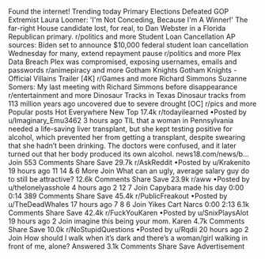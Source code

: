 Found the internet!
Trending today
Primary Elections
Defeated GOP Extremist Laura Loomer: 'I'm Not Conceding, Because I'm A Winner!' The far-right House candidate lost, for real, to Dan Webster in a Florida Republican primary.
r/politics and more
Student Loan Cancellation
AP sources: Biden set to announce $10,000 federal student loan cancellation Wednesday for many, extend repayment pause
r/politics and more
Plex Data Breach
Plex was compromised, exposing usernames, emails and passwords
r/animepiracy and more
Gotham Knights
Gotham Knights - Official Villains Trailer [4K]
r/Games and more
Richard Simmons
Suzanne Somers: My last meeting with Richard Simmons before disappearance
r/entertainment and more
Dinosaur Tracks in Texas
Dinosaur tracks from 113 million years ago uncovered due to severe drought [OC]
r/pics and more
Popular posts
Hot
Everywhere
New
Top
17.4k
r/todayilearned
•Posted by
u/Imaginary_Emu3462
3 hours ago
TIL that a woman in Pennsylvania needed a life-saving liver transplant, but she kept testing positive for alcohol, which prevented her from getting a transplant, despite swearing that she hadn’t been drinking. The doctors were confused, and it later turned out that her body produced its own alcohol.
news18.com/news/b...
Join
553 Comments
Share
Save
29.7k
r/AskReddit
•Posted by
u/Krakenito
19 hours ago
11
14
& 6 More
Join
What can an ugly, average salary guy do to still be attractive?
12.6k Comments
Share
Save
23.9k
r/aww
•Posted by
u/thelonelyasshole
4 hours ago
2
12
7
Join
Capybara made his day
0:00
0:14
389 Comments
Share
Save
45.4k
r/PublicFreakout
•Posted by
u/TheDeadWhales
17 hours ago
7
8
6
Join
Yikes
Cart Narcs
0:00
2:13
6.1k Comments
Share
Save
42.4k
r/FuckYouKaren
•Posted by
u/SnixPlaysAlot
19 hours ago
2
Join
imagine this being your mom.
Karen
4.7k Comments
Share
Save
10.0k
r/NoStupidQuestions
•Posted by
u/Rqdii
20 hours ago
2
Join
How should I walk when it’s dark and there’s a woman/girl walking in front of me, alone?
Answered
3.1k Comments
Share
Save
Advertisement